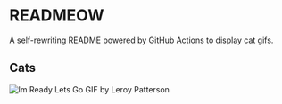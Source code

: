 # READMEOW

A self-rewriting README powered by GitHub Actions to display cat gifs.

## Cats

![Im Ready Lets Go GIF by Leroy Patterson](https://media4.giphy.com/media/CjmvTCZf2U3p09Cn0h/200.gif?cid=9acd02dazoufuf18b78gi8rdu6tgqtdvw3qdo0g7g9psugsm&ep=v1_gifs_search&rid=200.gif&ct=g)
